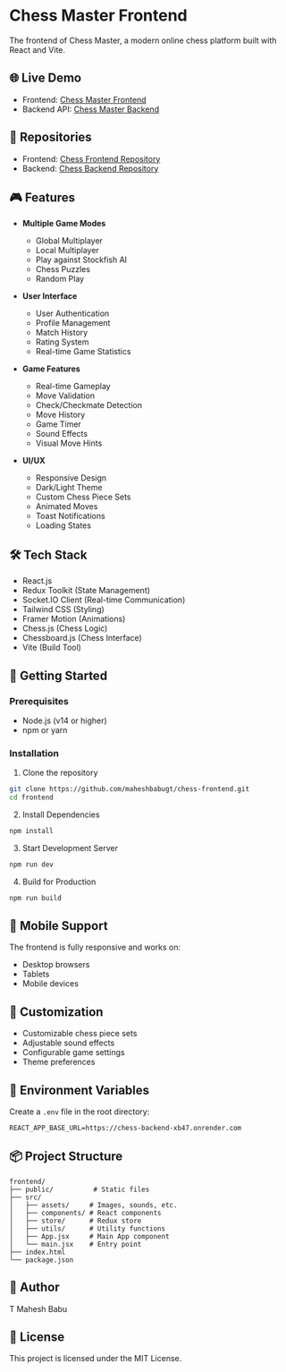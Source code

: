 # Chess Master Frontend

The frontend of Chess Master, a modern online chess platform built with React and Vite.

## 🌐 Live Demo

- Frontend: [Chess Master Frontend](https://chess-frontend-rouge.vercel.app/)
- Backend API: [Chess Master Backend](https://chess-backend-xb47.onrender.com)

## 📂 Repositories

- Frontend: [Chess Frontend Repository](https://github.com/maheshbabugt/chess-frontend/.git)
- Backend: [Chess Backend Repository](https://github.com/maheshbabugt/chess-backend-.git)

## 🎮 Features

- **Multiple Game Modes**
  - Global Multiplayer
  - Local Multiplayer
  - Play against Stockfish AI
  - Chess Puzzles
  - Random Play

- **User Interface**
  - User Authentication
  - Profile Management
  - Match History
  - Rating System
  - Real-time Game Statistics

- **Game Features**
  - Real-time Gameplay
  - Move Validation
  - Check/Checkmate Detection
  - Move History
  - Game Timer
  - Sound Effects
  - Visual Move Hints

- **UI/UX**
  - Responsive Design
  - Dark/Light Theme
  - Custom Chess Piece Sets
  - Animated Moves
  - Toast Notifications
  - Loading States

## 🛠️ Tech Stack

- React.js
- Redux Toolkit (State Management)
- Socket.IO Client (Real-time Communication)
- Tailwind CSS (Styling)
- Framer Motion (Animations)
- Chess.js (Chess Logic)
- Chessboard.js (Chess Interface)
- Vite (Build Tool)

## 🚀 Getting Started

### Prerequisites
- Node.js (v14 or higher)
- npm or yarn

### Installation

1. Clone the repository
```bash
git clone https://github.com/maheshbabugt/chess-frontend.git
cd frontend
```

2. Install Dependencies
```bash
npm install
```

3. Start Development Server
```bash
npm run dev
```

4. Build for Production
```bash
npm run build
```

## 📱 Mobile Support

The frontend is fully responsive and works on:
- Desktop browsers
- Tablets
- Mobile devices

## 🎨 Customization

- Customizable chess piece sets
- Adjustable sound effects
- Configurable game settings
- Theme preferences

## 🔧 Environment Variables

Create a `.env` file in the root directory:

```env
REACT_APP_BASE_URL=https://chess-backend-xb47.onrender.com
```

## 📦 Project Structure

```
frontend/
├── public/          # Static files
├── src/
│   ├── assets/     # Images, sounds, etc.
│   ├── components/ # React components
│   ├── store/      # Redux store
│   ├── utils/      # Utility functions
│   ├── App.jsx     # Main App component
│   └── main.jsx    # Entry point
├── index.html
└── package.json
```

## 👥 Author

T Mahesh Babu

## 📝 License

This project is licensed under the MIT License. 

